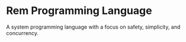# Rem Programming Language

A system programming language with a focus on safety, simplicity, and concurrency.
